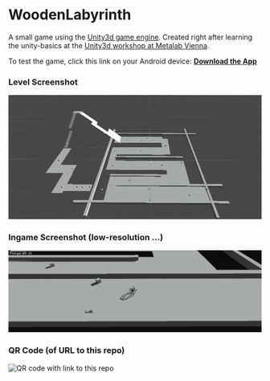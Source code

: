 WoodenLabyrinth
===============

A small game using the [Unity3d game engine](http://unity3d.com/). Created right after learning the unity-basics at the [Unity3d workshop at Metalab Vienna](https://metalab.at/wiki/Unity3D).

To test the game, click this link on your Android device: [**Download the App**](https://github.com/stefan2904/WoodenLabyrinth/blob/master/2904Labyrinth.apk)

### Level Screenshot

![](https://raw.githubusercontent.com/stefan2904/WoodenLabyrinth/master/screenshots/v2_world.jpg)

### Ingame Screenshot (low-resolution …)

![](https://raw.githubusercontent.com/stefan2904/WoodenLabyrinth/master/screenshots/v2_ingame.jpg)

### QR Code (of URL to this repo)

![QR code with link to this repo](http://goo.gl/Uoe3B5.qr)
